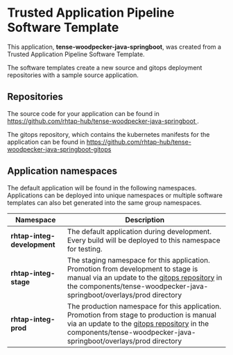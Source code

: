 # Trusted Application Pipeline Software Template

This application, **tense-woodpecker-java-springboot**, was created from a Trusted Application Pipeline Software Template.

The software templates create a new source and gitops deployment repositories with a sample source application. 

## Repositories

The source code for your application can be found in [https://github.com/rhtap-hub/tense-woodpecker-java-springboot ](https://github.com/rhtap-hub/tense-woodpecker-java-springboot ).
 
The gitops repository, which contains the kubernetes manifests for the application can be found in 
[https://github.com/rhtap-hub/tense-woodpecker-java-springboot-gitops ](https://github.com/rhtap-hub/tense-woodpecker-java-springboot-gitops ) 

## Application namespaces 

The default application will be found in the following namespaces. Applications can be deployed into unique namespaces or multiple software templates can also bet generated into the same group namespaces.  

|  Namespace   |  Description   |  
| -------- | -------- |   
| **rhtap-integ-development** | The default application during development. Every build will be deployed to this namespace for testing. | 
| **rhtap-integ-stage** | The staging namespace for this application. Promotion from development to stage is manual via an update to the [gitops repository](https://github.com/rhtap-hub/tense-woodpecker-java-springboot-gitops ) in the components/tense-woodpecker-java-springboot/overlays/prod directory |  
| **rhtap-integ-prod** | The production namespace for this application. Promotion from stage to production is manual via an update to the [gitops repository](https://github.com/rhtap-hub/tense-woodpecker-java-springboot-gitops ) in the components/tense-woodpecker-java-springboot/overlays/prod directory | 
